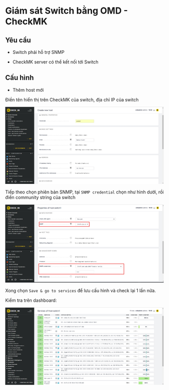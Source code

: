 # Giám sát Switch bằng OMD - CheckMK

## Yêu cầu

- Switch phải hỗ trợ SNMP

- CheckMK server có thể kết nối tới Switch

## Cấu hình

- Thêm host mới

Điền tên hiển thị trên CheckMK của switch, địa chỉ IP của switch

<img src="img/133.jpg">

Tiếp theo chọn phiên bản SNMP, tại `SNMP credential` chọn như hình dưới, rồi điền community string của switch

<img src="img/134.jpg">

Xong chọn `Save & go to services` để lưu cấu hình và check lại 1 lần nữa.

Kiểm tra trên dashboard:

<img src="img/135.jpg">